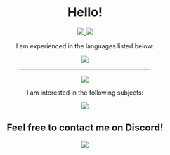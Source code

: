<div id="header" align="center">
  <h1>Hello!</h1>
  <div id="badges">
    <a href="https://www.linkedin.com/in/37743-yibg">
      <img src="https://img.shields.io/static/v1?style=for-the-badge&logo=linkedin&label=LinkedIn&labelColor=blue&message=Yousef%20Gomaa&color=gray"/>
    <a href="https://app.datacamp.com/profile/yousefgomaa">
      <img src="https://img.shields.io/static/v1?style=for-the-badge&logo=datacamp&label=DataCamp&labelColor=white&message=Yousef%20Gomaa&color=gray"/>
    </a>
  </div>
  <div id="languages">
    <p>I am experienced in the languages listed below:</p>
    <img src="https://skillicons.dev/icons?i=,cpp,cs,c,,py,vim,linux,bash,matlab,git,arduino,dotnet,html,css&perline=5"/>
  </div>
  <hr width=300>
  <div id="stats">
    <img src="https://github-readme-stats.vercel.app/api/top-langs/?username=37743&layout=donut&theme=tokyonight" />
  </div>
  <div id="languages">
    <p>I am interested in the following subjects:</p>
    <img src="https://skillicons.dev/icons?i=mysql,godot,js,java,kotlin,rust,r,php"/>
  </div>
  <div>
    <h2> Feel free to contact me on Discord!</h2>
    <img src="https://img.shields.io/static/v1?style=for-the-badge&logo=discord&label=Discord&labelColor=white&message=37743&color=gray"/>
  </div>
</div>
